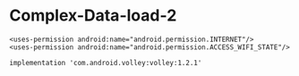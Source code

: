 # Complex-Data-load-2

    <uses-permission android:name="android.permission.INTERNET"/>
    <uses-permission android:name="android.permission.ACCESS_WIFI_STATE"/>
    
    implementation 'com.android.volley:volley:1.2.1'
